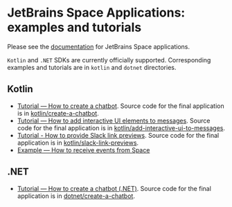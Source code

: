 # JetBrains Space Applications: examples and tutorials

Please see the [documentation](https://jetbrains.com/help/space/applications.html) for JetBrains Space applications.

`Kotlin` and `.NET` SDKs are currently officially supported. Corresponding examples and tutorials are in `kotlin` 
and `dotnet` directories.

## Kotlin

* [Tutorial — How to create a chatbot](https://jetbrains.com/help/space/get-started-create-a-chatbot.html). Source code for the final application is in [kotlin/create-a-chatbot](https://github.com/JetBrains/space-app-tutorials/tree/main/kotlin/create-a-chatbot).
* [Tutorial — How to add interactive UI elements to messages](https://jetbrains.com/help/space/how-to-add-ui-to-messages.html). Source code for the final application is in [kotlin/add-interactive-ui-to-messages](https://github.com/JetBrains/space-app-tutorials/tree/main/kotlin/add-interactive-ui-to-messages).
* [Tutorial - How to provide Slack link previews](https://www.jetbrains.com/help/space/kotlin-how-to-unfurl-links.html). Source code for the final application is in [kotlin/slack-link-previews](https://github.com/JetBrains/space-app-tutorials/tree/main/kotlin/slack-link-previews).
* [Example — How to receive events from Space](https://github.com/JetBrains/space-app-tutorials/tree/main/kotlin/space-events)

## .NET

* [Tutorial — How to create a chatbot (.NET)](https://jetbrains.com/help/space/how-to-create-a-chatbot-net.html). Source code for the final application is in [dotnet/create-a-chatbot](https://github.com/JetBrains/space-app-tutorials/tree/main/dotnet/create-a-chatbot).